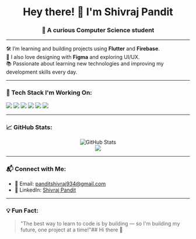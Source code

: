 <h1 align="center">Hey there! 👋 I'm Shivraj Pandit</h1>
<h3 align="center">🚀 A curious Computer Science student </h3>

---

🛠️ I’m learning and building projects using **Flutter** and **Firebase**.  
🎨 I also love designing with **Figma** and exploring UI/UX.  
📚 Passionate about learning new technologies and improving my development skills every day.

---

### 🔧 Tech Stack I'm Working On:
<p align="left">
  <img src="https://img.shields.io/badge/C-00599C?style=for-the-badge&logo=c&logoColor=white" />
  <img src="https://img.shields.io/badge/C++-00599C?style=for-the-badge&logo=c%2B%2B&logoColor=white" />
  <img src="https://img.shields.io/badge/Java-007396?style=for-the-badge&logo=java&logoColor=white" />
  <img src="https://img.shields.io/badge/Flutter-02569B?style=for-the-badge&logo=flutter&logoColor=white" />
  <img src="https://img.shields.io/badge/Firebase-FFCA28?style=for-the-badge&logo=firebase&logoColor=black" />
  <img src="https://img.shields.io/badge/Figma-F24E1E?style=for-the-badge&logo=figma&logoColor=white" />
</p>

---

### 📈 GitHub Stats:
<p align="center">
  <img src="https://github-readme-stats.vercel.app/api?username=Shivrajpandit&show_icons=true&theme=merko" alt="GitHub Stats" />
  <br>
  <img src="https://github-readme-streak-stats.herokuapp.com/?user=Shivrajpandit&theme=merko" />
</p>

---

### 📬 Connect with Me:
- 📧 Email: [panditshivraj934@gmail.com](mailto:panditshivraj934@gmailcom)
- 💼 LinkedIn: [Shivraj Pandit](linkedin.com/in/shivraj-pandit-9ab2a12a2)

---

### 💡 Fun Fact:
> "The best way to learn to code is by building — so I'm building my future, one project at a time!"## Hi there 👋

<!--
**Shivrajpandit/Shivrajpandit** is a ✨ _special_ ✨ repository because its `README.md` (this file) appears on your GitHub profile.

Here are some ideas to get you started:<h1 align="center">Hey there! 👋 I'm Shivraj pandit</h1>

<p align="center">
  🚀 A Passionate Developer | 🧠 Curious Learner | 💜 Flutter Enthusiast
</p>

---

## ✨ About Me

- 🌱 I’m currently learning and building apps using **Flutter** and **Firebase**
- 🌿 Exploring Web Development with **HTML**, **CSS**, and **Java**
- 📚 Always eager to learn new technologies and improve my skills
- 💬 Ask me about **Flutter**, **C++**, or **UI Design**

---

## 🛠️ Skills & Technologies

![C](https://img.shields.io/badge/-C-00599C?style=for-the-badge&logo=c)
![C++](https://img.shields.io/badge/-C++-00599C?style=for-the-badge&logo=c%2B%2B)
![Java](https://img.shields.io/badge/-Java-007396?style=for-the-badge&logo=java)
![HTML](https://img.shields.io/badge/-HTML-E34F26?style=for-the-badge&logo=html5&logoColor=white)
![CSS](https://img.shields.io/badge/-CSS-1572B6?style=for-the-badge&logo=css3)
![Flutter](https://img.shields.io/badge/-Flutter-02569B?style=for-the-badge&logo=flutter)
![Dart](https://img.shields.io/badge/-Dart-0175C2?style=for-the-badge&logo=dart)
![Firebase](https://img.shields.io/badge/-Firebase-FFCA28?style=for-the-badge&logo=firebase)

---

## 📫 Let's Connect

- 📧 Email: [samruddhirojekar1@gmail.com](mailto:samruddhirojekar1@gmail.com)
- 💼 LinkedIn: [Samruddhi Rojekar](https://www.linkedin.com/in/samruddhi-rojekar-759a17330)

---

## 📂 Popular Repositories

<a href="https://github.com/Samruddhirojekar/my-first-repo">
  <img src="https://img.shields.io/badge/-my--first--repo-181717?style=for-the-badge&logo=github" />
</a>
<a href="https://github.com/Samruddhirojekar/my-first-flutter-app">
  <img src="https://img.shields.io/badge/-my--first--flutter--app-02569B?style=for-the-badge&logo=flutter" />
</a>

---


- 🔭 I’m currently working on ...
- 🌱 I’m currently learning ...
- 👯 I’m looking to collaborate on ...
- 🤔 I’m looking for help with ...
- 💬 Ask me about ...
- 📫 How to reach me: ...
- 😄 Pronouns: ...
- ⚡ Fun fact: ...
-->
